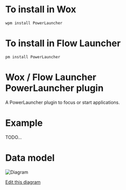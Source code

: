 ﻿# To install in Wox

```
wpm install PowerLauncher
```

# To install in Flow Launcher

```
pm install PowerLauncher
```

# Wox / Flow Launcher PowerLauncher plugin

A PowerLauncher plugin to focus or start applications.

# Example 

TODO...

# Data model

![Diagram](https://kroki.io/erd/svg/eNptjrsOgkAQRXu-YoIdkYRY2vgDFvbGYhkuQlwZMywBJf67u1GiqNW8cs5cVzsLGq3JYdcU76SHbk3XcAWNl9TWN_j1KovvUbTHgAON-ZHFivr1osiQFeFGlDTmDF8vxlXP4qCN70649qJF63lFK53ylwQMLvmfpFM7FzgRO4dLDvgM9ilf3fTvbf3JFIyUpOkmYB_ThEYPVF5cEQ==)

[Edit this diagram](https://niolesk.top/#https://kroki.io/erd/svg/eNptjrsOgkAQRXu-YoIdkYRY2vgDFvbGYhkuQlwZMywBJf67u1GiqNW8cs5cVzsLGq3JYdcU76SHbk3XcAWNl9TWN_j1KovvUbTHgAON-ZHFivr1osiQFeFGlDTmDF8vxlXP4qCN70649qJF63lFK53ylwQMLvmfpFM7FzgRO4dLDvgM9ilf3fTvbf3JFIyUpOkmYB_ThEYPVF5cEQ==)
